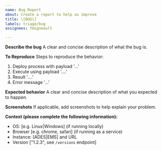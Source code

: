 ```yaml
---
name: Bug Report
about: Create a report to help us improve
title: \[BUG\]
labels: triage/bug
assignees: fmigneault

---
```


**Describe the bug**
A clear and concise description of what the bug is.

**To Reproduce**
Steps to reproduce the behavior:
1. Deploy process with payload '...'
2. Execute using payload '....'
3. Result '....'
4. Error message '...'

**Expected behavior**
A clear and concise description of what you expected to happen.

**Screenshots**
If applicable, add screenshots to help explain your problem.

**Context (please complete the following information):**
- OS: \[e.g. Linux|Windows\] (if running locally)
- Browser \[e.g. chrome, safari\] (if running as a service)
- Instance: \[ADES|EMS\] and URL
- Version \["1.2.3", see `/versions` endpoint\]
